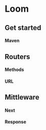 # Loom

## Get started

#### Maven

## Routers

#### Methods

#### URL

## Mittleware

#### Next

#### Response

